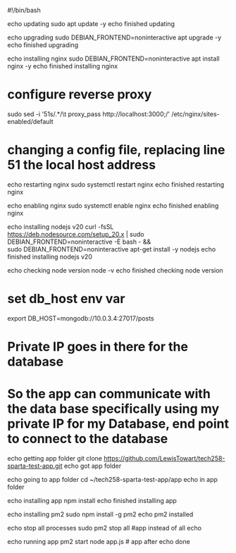 #!/bin/bash

echo updating
sudo apt update -y
echo finished updating

echo upgrading
sudo DEBIAN_FRONTEND=noninteractive apt upgrade -y
echo finished upgrading

echo installing nginx
sudo DEBIAN_FRONTEND=noninteractive apt install nginx -y
echo finished installing nginx

# configure reverse proxy
sudo sed -i '51s/.*/\t        proxy_pass http:\/\/localhost:3000;/' /etc/nginx/sites-enabled/default
# changing a config file, replacing line 51 the local host address

echo restarting nginx
sudo systemctl restart nginx
echo finished restarting nginx

echo enabling nginx
sudo systemctl enable nginx
echo finished enabling nginx

echo installing nodejs v20
curl -fsSL https://deb.nodesource.com/setup_20.x | sudo DEBIAN_FRONTEND=noninteractive -E bash - &&\
sudo DEBIAN_FRONTEND=noninteractive apt-get install -y nodejs
echo finished installing nodejs v20

echo checking node version
node -v
echo finished checking node version

# set db_host env var
export DB_HOST=mongodb://10.0.3.4:27017/posts 
# Private IP goes in there for the database
# So the app can communicate with the data base specifically using my private IP for my Database, end point to connect to the database

echo getting app folder
git clone https://github.com/LewisTowart/tech258-sparta-test-app.git
echo got app folder

echo going to app folder
cd ~/tech258-sparta-test-app/app
echo in app folder

echo installing app
npm install
echo finished installing app

echo installing pm2
sudo npm install -g pm2
echo pm2 installed

echo stop all processes
sudo pm2 stop all #app instead of all
echo

echo running app
pm2 start node app.js # app after
echo done